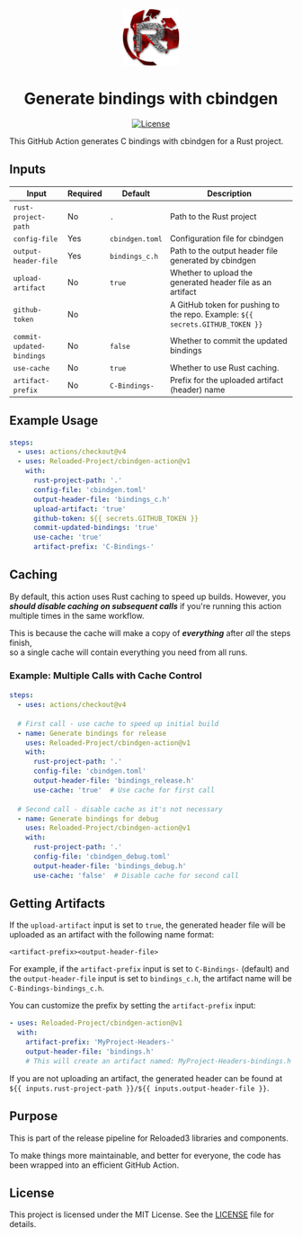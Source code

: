 <div align="center">
  <a href="https://github.com/Reloaded-Project/reloaded-templates-rust" target="_blank">
    <img src="assets/reloaded-logo.png" alt="reloaded Logo" width="100"/>
  </a>

  <h1 align="center">Generate bindings with cbindgen</h1>

  <p>
    <a href="LICENSE">
      <img src="https://img.shields.io/badge/License-MIT-blue.svg" alt="License">
    </a>
  </p>
</div>

This GitHub Action generates C bindings with cbindgen for a Rust project.

## Inputs

| Input                     | Required | Default         | Description                                                                    |
| ------------------------- | -------- | --------------- | ------------------------------------------------------------------------------ |
| `rust-project-path`       | No       | `.`             | Path to the Rust project                                                       |
| `config-file`             | Yes      | `cbindgen.toml` | Configuration file for cbindgen                                                |
| `output-header-file`      | Yes      | `bindings_c.h`  | Path to the output header file generated by cbindgen                           |
| `upload-artifact`         | No       | `true`          | Whether to upload the generated header file as an artifact                     |
| `github-token`            | No       |                 | A GitHub token for pushing to the repo. Example: `${{ secrets.GITHUB_TOKEN }}` |
| `commit-updated-bindings` | No       | `false`         | Whether to commit the updated bindings                                         |
| `use-cache`               | No       | `true`          | Whether to use Rust caching.                                                   |
| `artifact-prefix`         | No       | `C-Bindings-`   | Prefix for the uploaded artifact (header) name                                 |

## Example Usage

```yaml
steps:
  - uses: actions/checkout@v4
  - uses: Reloaded-Project/cbindgen-action@v1
    with:
      rust-project-path: '.'
      config-file: 'cbindgen.toml'
      output-header-file: 'bindings_c.h'
      upload-artifact: 'true'
      github-token: ${{ secrets.GITHUB_TOKEN }}
      commit-updated-bindings: 'true'
      use-cache: 'true'
      artifact-prefix: 'C-Bindings-'
```

## Caching

By default, this action uses Rust caching to speed up builds. However, you
***should disable caching on subsequent calls*** if you're running this action
multiple times in the same workflow.

This is because the cache will make a copy of ***everything*** after *all* the steps finish,\
so a single cache will contain everything you need from all runs.

### Example: Multiple Calls with Cache Control

```yaml
steps:
  - uses: actions/checkout@v4
  
  # First call - use cache to speed up initial build
  - name: Generate bindings for release
    uses: Reloaded-Project/cbindgen-action@v1
    with:
      rust-project-path: '.'
      config-file: 'cbindgen.toml'
      output-header-file: 'bindings_release.h'
      use-cache: 'true'  # Use cache for first call
  
  # Second call - disable cache as it's not necessary
  - name: Generate bindings for debug
    uses: Reloaded-Project/cbindgen-action@v1
    with:
      rust-project-path: '.'
      config-file: 'cbindgen_debug.toml'
      output-header-file: 'bindings_debug.h'
      use-cache: 'false'  # Disable cache for second call
```

## Getting Artifacts

If the `upload-artifact` input is set to `true`, the generated header file will be uploaded as 
an artifact with the following name format:

```
<artifact-prefix><output-header-file>
```

For example, if the `artifact-prefix` input is set to `C-Bindings-` (default) and the 
`output-header-file` input is set to `bindings_c.h`, the artifact name will be 
`C-Bindings-bindings_c.h`.

You can customize the prefix by setting the `artifact-prefix` input:

```yaml
- uses: Reloaded-Project/cbindgen-action@v1
  with:
    artifact-prefix: 'MyProject-Headers-'
    output-header-file: 'bindings.h'
    # This will create an artifact named: MyProject-Headers-bindings.h
```

If you are not uploading an artifact, the generated header can be found at
`${{ inputs.rust-project-path }}/${{ inputs.output-header-file }}`.

## Purpose

This is part of the release pipeline for Reloaded3 libraries and components.

To make things more maintainable, and better for everyone, the code has been wrapped into an
efficient GitHub Action.

## License

This project is licensed under the MIT License. See the [LICENSE](LICENSE) file for details.